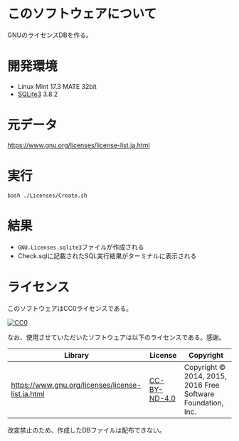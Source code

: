 ﻿# このソフトウェアについて

GNUのライセンスDBを作る。

# 開発環境

* Linux Mint 17.3 MATE 32bit
* [SQLite3](https://www.sqlite.org/index.html) 3.8.2

# 元データ

https://www.gnu.org/licenses/license-list.ja.html

# 実行

```dosbatch
bash ./Licenses/Create.sh
```

# 結果

* `GNU.Licenses.sqlite3`ファイルが作成される
* Check.sqlに記載されたSQL実行結果がターミナルに表示される

# ライセンス #

このソフトウェアはCC0ライセンスである。

[![CC0](http://i.creativecommons.org/p/zero/1.0/88x31.png "CC0")](http://creativecommons.org/publicdomain/zero/1.0/deed.ja)

なお、使用させていただいたソフトウェアは以下のライセンスである。感謝。

Library|License|Copyright
-------|-------|---------
https://www.gnu.org/licenses/license-list.ja.html|[CC-BY-ND-4.0](https://creativecommons.org/licenses/by-nd/4.0/deed.ja)|Copyright © 2014, 2015, 2016 Free Software Foundation, Inc.

改変禁止のため、作成したDBファイルは配布できない。

